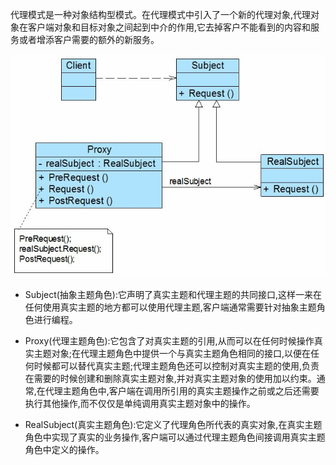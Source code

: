 代理模式是一种对象结构型模式。在代理模式中引入了一个新的代理对象,代理对象在客户端对象和目标对象之间起到中介的作用,它去掉客户不能看到的内容和服务或者增添客户需要的额外的新服务。

![](/assets/proxyPattern.png)

* Subject\(抽象主题角色\):它声明了真实主题和代理主题的共同接口,这样一来在任何使用真实主题的地方都可以使用代理主题,客户端通常需要针对抽象主题角色进行编程。

* Proxy\(代理主题角色\):它包含了对真实主题的引用,从而可以在任何时候操作真实主题对象;在代理主题角色中提供一个与真实主题角色相同的接口,以便在任何时候都可以替代真实主题;代理主题角色还可以控制对真实主题的使用,负责在需要的时候创建和删除真实主题对象,并对真实主题对象的使用加以约束。通常,在代理主题角色中,客户端在调用所引用的真实主题操作之前或之后还需要执行其他操作,而不仅仅是单纯调用真实主题对象中的操作。

* RealSubject\(真实主题角色\):它定义了代理角色所代表的真实对象,在真实主题角色中实现了真实的业务操作,客户端可以通过代理主题角色间接调用真实主题角色中定义的操作。



